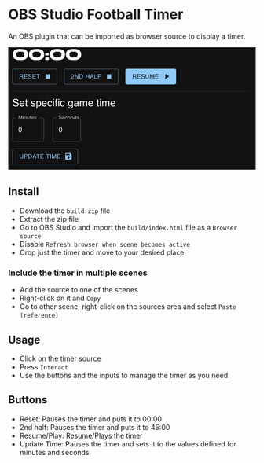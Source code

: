# OBS Studio Football Timer

An OBS plugin that can be imported as browser source to display a timer.

![UI](./assets/ui.png)


## Install

- Download the `build.zip` file
- Extract the zip file
- Go to OBS Studio and import the `build/index.html` file as a `Browser source`
- Disable `Refresh browser when scene becomes active`
- Crop just the timer and move to your desired place

### Include the timer in multiple scenes

- Add the source to one of the scenes
- Right-click on it and `Copy`
- Go to other scene, right-click on the sources area and select `Paste (reference)`

## Usage

- Click on the timer source
- Press `Interact`
- Use the buttons and the inputs to manage the timer as you need

## Buttons
- Reset: Pauses the timer and puts it to 00:00
- 2nd half: Pauses the timer and puts it to 45:00
- Resume/Play: Resume/Plays the timer
- Update Time: Pauses the timer and sets it to the values defined for minutes and seconds